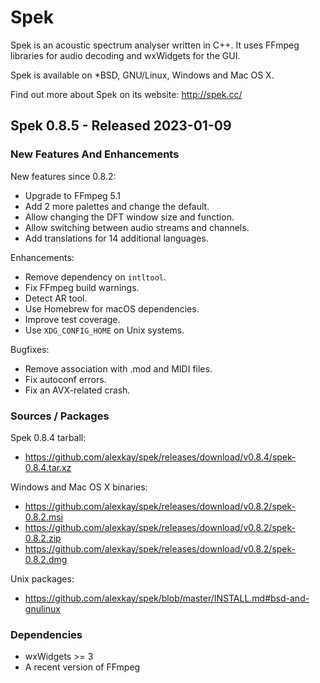 # Spek

Spek is an acoustic spectrum analyser written in C++. It uses FFmpeg
libraries for audio decoding and wxWidgets for the GUI.

Spek is available on *BSD, GNU/Linux, Windows and Mac OS X.

Find out more about Spek on its website: <http://spek.cc/>

## Spek 0.8.5 - Released 2023-01-09

### New Features And Enhancements

New features since 0.8.2:

 * Upgrade to FFmpeg 5.1
 * Add 2 more palettes and change the default.
 * Allow changing the DFT window size and function.
 * Allow switching between audio streams and channels.
 * Add translations for 14 additional languages.

Enhancements:

 * Remove dependency on `intltool`.
 * Fix FFmpeg build warnings.
 * Detect AR tool.
 * Use Homebrew for macOS dependencies.
 * Improve test coverage.
 * Use `XDG_CONFIG_HOME` on Unix systems.

Bugfixes:

 * Remove association with .mod and MIDI files.
 * Fix autoconf errors.
 * Fix an AVX-related crash.

### Sources / Packages

Spek 0.8.4 tarball:

 * <https://github.com/alexkay/spek/releases/download/v0.8.4/spek-0.8.4.tar.xz>

Windows and Mac OS X binaries:

 * <https://github.com/alexkay/spek/releases/download/v0.8.2/spek-0.8.2.msi>
 * <https://github.com/alexkay/spek/releases/download/v0.8.2/spek-0.8.2.zip>
 * <https://github.com/alexkay/spek/releases/download/v0.8.2/spek-0.8.2.dmg>

Unix packages:

 * <https://github.com/alexkay/spek/blob/master/INSTALL.md#bsd-and-gnulinux>

### Dependencies

 * wxWidgets >= 3
 * A recent version of FFmpeg
